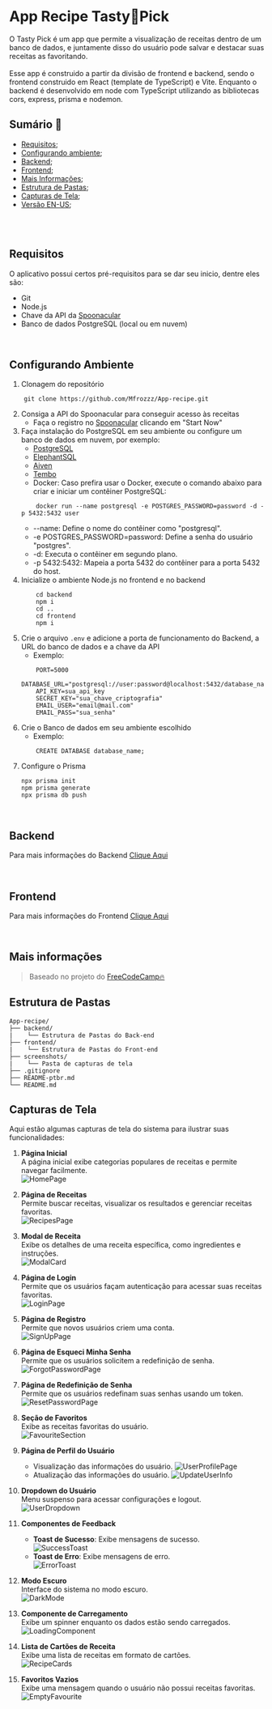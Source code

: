 # App Recipe Tasty🥐Pick

O Tasty Pick é um app que permite a visualização de receitas dentro de um banco de dados, e juntamente disso do usuário pode salvar e destacar suas receitas as favoritando.
<br>
<br>
Esse app é construido a partir da divisão de frontend e backend, sendo o frontend construido em React (template de TypeScript) e Vite. Enquanto o backend é desenvolvido em node com TypeScript utilizando as bibliotecas cors, express, prisma e nodemon.
<br>
## Sumário 📄

* [Requisitos](#requisitos);
* [Configurando ambiente](#setting-up);
* [Backend](#backend);
* [Frontend](#frontend);
* [Mais Informações](#more-info);
* [Estrutura de Pastas](#folder-structure);
* [Capturas de Tela](#screenshots);
* [Versão EN-US](https://github.com/Mfrozzz/App-recipe/blob/master/README.md);

<br>
<br>

## <span id="requisitos">Requisitos</span>

O aplicativo possui certos pré-requisitos para se dar seu inicio, dentre eles são:

* Git
* Node.js
* Chave da API da [Spoonacular](https://spoonacular.com/food-api)
* Banco de dados PostgreSQL (local ou em nuvem)

<br>

## <span id="setting-up">Configurando Ambiente</span>

1. Clonagem do repositório
```shell
    git clone https://github.com/Mfrozzz/App-recipe.git
```
2. Consiga a API do Spoonacular para conseguir acesso às receitas
    * Faça o registro no [Spoonacular](https://spoonacular.com/food-api) clicando em "Start Now"
3. Faça instalação do PostgreSQL em seu ambiente ou configure um banco de dados em nuvem, por exemplo:
    * [PostgreSQL](https://www.postgresql.org/download/)
    * [ElephantSQL](https://www.elephantsql.com/)
    * [Aiven](https://aiven.io/)
    * [Tembo](https://tembo.io/)
    * Docker: Caso prefira usar o Docker, execute o comando abaixo para criar e iniciar um contêiner PostgreSQL:
    ```shell
        docker run --name postgresql -e POSTGRES_PASSWORD=password -d -p 5432:5432 user
    ```
    * --name: Define o nome do contêiner como "postgresql".
    * -e POSTGRES_PASSWORD=password: Define a senha do usuário "postgres".
    * -d: Executa o contêiner em segundo plano.
    * -p 5432:5432: Mapeia a porta 5432 do contêiner para a porta 5432 do host.
4. Inicialize o ambiente Node.js no frontend e no backend
    ```shell
        cd backend
        npm i
        cd ..
        cd frontend
        npm i
    ```
5. Crie o arquivo `.env` e adicione a porta de funcionamento do Backend, a URL do banco de dados e a chave da API
    * Exemplo:
    ```dotenv
        PORT=5000
        DATABASE_URL="postgresql://user:password@localhost:5432/database_name"
        API_KEY=sua_api_key
        SECRET_KEY="sua_chave_criptografia"
        EMAIL_USER="email@mail.com"
        EMAIL_PASS="sua_senha"
    ```
6. Crie o Banco de dados em seu ambiente escolhido
    * Exemplo:
    ```shell
        CREATE DATABASE database_name;
    ```
7. Configure o Prisma
    ```
    npx prisma init
    npm prisma generate
    npx prisma db push
    ```

<br>

## <span id="backend">Backend</span>

Para mais informações do Backend [Clique Aqui](https://github.com/Mfrozzz/App-recipe/tree/master/backend)

<br>

## <span id="frontend">Frontend</span>

Para mais informações do Frontend [Clique Aqui](https://github.com/Mfrozzz/App-recipe/tree/master/frontend)

<br>

## <span id="more-info">Mais informações</span>

> Baseado no projeto do [FreeCodeCamp🔥](https://www.freecodecamp.org/news/full-stack-project-create-a-recipe-app-using-react-node-js/)

## <span id="folder-structure">Estrutura de Pastas</span>

```
App-recipe/
├── backend/
|    └── Estrutura de Pastas do Back-end
├── frontend/
|    └── Estrutura de Pastas do Front-end
├── screenshots/
|    └── Pasta de capturas de tela
├── .gitignore
├── README-ptbr.md
└── README.md
```

## <span id="screenshots">Capturas de Tela</span>

Aqui estão algumas capturas de tela do sistema para ilustrar suas funcionalidades:

1. **Página Inicial**  
   A página inicial exibe categorias populares de receitas e permite navegar facilmente.  
   ![HomePage](./screenshots/HomePage.png)

2. **Página de Receitas**  
   Permite buscar receitas, visualizar os resultados e gerenciar receitas favoritas.  
   ![RecipesPage](./screenshots/RecipesPage.png)

3. **Modal de Receita**  
   Exibe os detalhes de uma receita específica, como ingredientes e instruções.  
   ![ModalCard](./screenshots/ModalCard.png)

4. **Página de Login**  
   Permite que os usuários façam autenticação para acessar suas receitas favoritas.  
   ![LoginPage](./screenshots/LoginPage.png)

5. **Página de Registro**  
   Permite que novos usuários criem uma conta.  
   ![SignUpPage](./screenshots/SignUpPage.png)

6. **Página de Esqueci Minha Senha**  
   Permite que os usuários solicitem a redefinição de senha.  
   ![ForgotPasswordPage](./screenshots/ForgotPasswordPage.png)

7. **Página de Redefinição de Senha**  
   Permite que os usuários redefinam suas senhas usando um token.  
   ![ResetPasswordPage](./screenshots/ResetPasswordPage.png)

8. **Seção de Favoritos**  
   Exibe as receitas favoritas do usuário.  
   ![FavouriteSection](./screenshots/FavouriteSection.png)

9. **Página de Perfil do Usuário**  
   - Visualização das informações do usuário.
   ![UserProfilePage](./screenshots/UserProfilePage.png)
   - Atualização das informações do usuário.
   ![UpdateUserInfo](./screenshots/UpdateUserPage.png)

10. **Dropdown do Usuário**  
    Menu suspenso para acessar configurações e logout.  
    ![UserDropdown](./screenshots/UserDropdown.png)

11. **Componentes de Feedback**  
    - **Toast de Sucesso**: Exibe mensagens de sucesso.  
      ![SuccessToast](./screenshots/SuccessToast.png)  
    - **Toast de Erro**: Exibe mensagens de erro.  
      ![ErrorToast](./screenshots/ErrorToast.png)

12. **Modo Escuro**  
    Interface do sistema no modo escuro.  
    ![DarkMode](./screenshots/DarkMode.png)

13. **Componente de Carregamento**  
    Exibe um spinner enquanto os dados estão sendo carregados.  
    ![LoadingComponent](./screenshots/LoadingComponent.png)

14. **Lista de Cartões de Receita**  
    Exibe uma lista de receitas em formato de cartões.  
    ![RecipeCards](./screenshots/RecipeCards.png)

15. **Favoritos Vazios**  
    Exibe uma mensagem quando o usuário não possui receitas favoritas.  
    ![EmptyFavourite](./screenshots/EmptyFavourite.png)